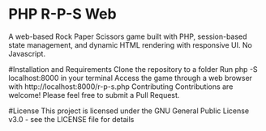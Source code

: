# PHP R-P-S Web
A web-based Rock Paper Scissors game built with PHP, session-based state management, and dynamic HTML rendering with responsive UI. No Javascript.

#Installation and Requirements
Clone the repository to a folder
Run php -S localhost:8000 in your terminal
Access the game through a web browser with http://localhost:8000/r-p-s.php
Contributing
Contributions are welcome! Please feel free to submit a Pull Request.

#License
This project is licensed under the GNU General Public License v3.0 - see the LICENSE file for details
